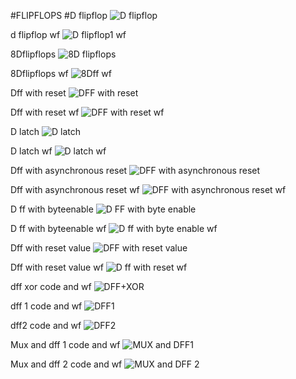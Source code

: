 #FLIPFLOPS
#D flipflop
![D flipflop](https://github.com/user-attachments/assets/379c6346-b9bd-425a-9a0a-1a709110acb0)

d flipflop wf
![D flipflop1 wf](https://github.com/user-attachments/assets/e66f60e1-b03f-4486-95ca-cef603e4f79a)

8Dflipflops
![8D flipflops](https://github.com/user-attachments/assets/9363e6d4-2108-4d04-a5ee-914f561e1d6b)

8Dflipflops wf
![8Dff wf](https://github.com/user-attachments/assets/12fb4879-cba9-470a-bad2-b67a2daf43ac)

Dff with reset
![DFF with reset](https://github.com/user-attachments/assets/db590f0a-b58c-4bb4-a6b6-88473457fced)

Dff with reset wf
![DFF with reset wf](https://github.com/user-attachments/assets/ee967461-a78d-4f7f-b778-52f12915f0a4)

D latch
![D latch](https://github.com/user-attachments/assets/6f3035eb-33bb-4bd2-bd1e-1da5629048ca)

D latch wf
![D latch wf](https://github.com/user-attachments/assets/b8bc3f97-fc42-49a3-9bbf-5bfcbd6ad249)

Dff with asynchronous reset 
![DFF with asynchronous reset](https://github.com/user-attachments/assets/7bb2f597-ef15-46dc-ae52-61a2cd23a80c)

Dff with asynchronous reset wf
![DFF with asynchronous reset wf](https://github.com/user-attachments/assets/af452cdf-9200-47d8-9b46-79cb82d4530f)

D ff with byteenable
![D FF with byte enable](https://github.com/user-attachments/assets/02343a15-3ec6-4ecb-a6a0-91705adb9835)

D ff with byteenable wf
![D ff with byte enable wf](https://github.com/user-attachments/assets/2e0d73f6-c8d7-40c0-95f2-1492a68fe6af)

Dff with reset value
![DFF with reset value](https://github.com/user-attachments/assets/cf9aa307-c817-4841-9bc0-cbb5053aaa44)

Dff with reset value wf
![D ff with reset wf](https://github.com/user-attachments/assets/1eba48fd-5760-4417-92f7-c10424917fe2)

dff xor code and wf
![DFF+XOR](https://github.com/user-attachments/assets/856e3b04-55df-45d4-8613-c94603108274)

dff 1 code and wf
![DFF1](https://github.com/user-attachments/assets/696a0a24-cedf-4c04-8d22-bfadd5ff7875)

dff2 code and wf
![DFF2](https://github.com/user-attachments/assets/2dad3605-3217-442c-9c9f-f802e296aa8d)

Mux and dff 1 code and wf
![MUX and DFF1](https://github.com/user-attachments/assets/56ad844b-f52a-4740-8182-fbc440ef381e)

Mux and dff 2 code and wf
![MUX and DFF 2](https://github.com/user-attachments/assets/0ce32e12-5108-4ff1-bda5-cb9288f7b57d)
